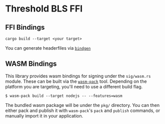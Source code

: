 # Threshold BLS FFI

## FFI Bindings

```
cargo build --target <your target>
```

You can generate headerfiles via [`bindgen`]()

## WASM Bindings

This library provides wasm bindings for signing under the `sig/wasm.rs` module. These can be built
via the [`wasm-pack`](https://github.com/rustwasm/wasm-pack) tool. Depending on the platform you are 
targeting, you'll need to use a different build flag.

```
$ wasm-pack build --target nodejs -- --features=wasm
```

The bundled wasm package will be under the `pkg/` directory. You can then either pack and publish it 
with `wasm-pack`'s `pack` and `publish` commands, or manually import it in your application.
